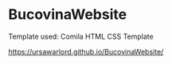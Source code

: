 # BucovinaWebsite
Template used: Comila HTML CSS Template

https://ursawarlord.github.io/BucovinaWebsite/
